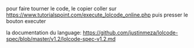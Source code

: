 pour faire tourner le code, le copier coller sur https://www.tutorialspoint.com/execute_lolcode_online.php puis presser le bouton executer

la documentation du language: https://github.com/justinmeza/lolcode-spec/blob/master/v1.2/lolcode-spec-v1.2.md
